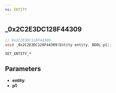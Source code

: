 ```yaml
---
ns: ENTITY
---
```

## _0x2C2E3DC128F44309

```c
// 0x2C2E3DC128F44309
void _0x2C2E3DC128F44309(Entity entity, BOOL p1);
```

```
SET_ENTITY_*  
```

## Parameters
* **entity**: 
* **p1**: 

